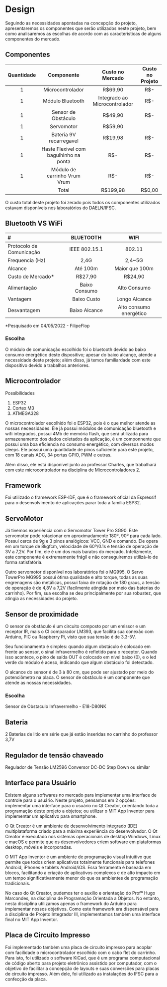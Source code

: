 # Design
Seguindo as necessidades apontadas na concepção do projeto, apresentaremos os componentes que serão utilizados neste projeto, bem como analisaremos as escolhas de acordo com as caracteristicas de alguns componentes do mercado.

## Componentes

|Quantidade|Componente|Custo no Mercado|Custo no Projeto|
|:-:|:-:|:-:|:-:|
|1|Microcontrolador|R$69,90|R$-|
|1|Módulo Bluetooth|Integrado ao Microcontrolador|R$-|
|1|Sensor de Obstáculo|R$49,90|R$-|
|1|Servomotor|R$59,90||
|1|Bateria 9V recarregavel|R$19,98|R$-|
|1|Haste Flexivel com bagulhinho na ponta|R$-|R$-|
|1|Módulo de carrinho Vrum Vrum|R$-|R$-|
||Total|R$199,98|R$0,00|

O custo total deste projeto foi zerado pois todos os componentes utilizados estavam disponíveis nos laboratórios do DAELN/IFSC.

## Bluetooth VS WiFi

|#|  **BLUETOOTH** | **WIFI** |
|:-|:-:|:-:|
|Protocolo de Comunicação|IEEE 802.15.1|802.11|
|Frequencia (Hz)|2,4G|2,4~5G|
|Alcance|Até 100m|Maior que 100m|
|Custo de Mercado*|R$27,90|R$24,90|
|Alimentação|Baixo Consumo|Alto Consumo|
|Vantagem|Baixo Custo|Longo Alcance|
|Desvantagem|Baixo Alcance|Alto consumo energético|

*Pesquisado em 04/05/2022 - FilipeFlop

### Escolha
O módulo de comunicação escolhido foi o bluetooth devido ao baixo consumo energético deste dispositivo; apesar do baixo alcançe, atende a necessidade deste projeto; além disso, já temos familiardade com este dispositivo devido a trabalhos anteriores.

## Microcontrolador

Possibilidades
 1. ESP32
 2. Cortex M3
 3. ATMEGA328

O microcontrolador escolhido foi o ESP32, pois é o que melhor atende as nossas necessidades. Ele já possui módulos de comunicação bluetooth e wifi integrados, possui 4Mb de memória flash, que será utilizada para armazenamento dos dados coletados da aplicação, é um componnente que possui uma boa eficiencia no consumo energético, com diversos modos sleeps. Ele possui uma quantidade de pinos suficiente para este projeto, com 18 canais ADC, 34 portas GPIO, PWM e outras.

Além disso, ele está disponível junto ao professor Charles, que trabalhará com este microcontrolador na disciplina de Microcontroladores 2.

## Framework

Foi utilizado o framework ESP-IDF, que é o framework oficial da Espressif para o desenvolvimento de aplicações parar toda a família ESP32.

## ServoMotor

Já tivemos experiência com o Servomotor Tower Pro SG90. Este servomotor pode rotacionar em aproximadamente 180º, 90º para cada lado. Possui cerca de 9g e 3 pinos analógicos: VCC, GND e comando. Ele opera em um torque de 8kgfcm, velocidade de 60º/0.1s e tensão de operação de 3V a 7,2V. Por fim, ele é um dos mais baratos do mercado. Infelizmente, este componente é extremamente frágil e não conseguiremos utilizá-lo de forma satisfatória. 

Outro servomotor disponível nos laboratórios foi o MG995. O Servo TowerPro MG995 possui ótima qualidade e alto torque, todas as suas engrenagens são metálicas, possui faixa de rotação de 180 graus, a tensão de operação é de 4,8V a 7,2V (facilmente atingida por meio das baterias do carrinho). Por fim, sua escolha se deu principalmente por sua robustez, que atingia as necessidades do projeto.

## Sensor de proximidade

O sensor de obstáculo é um circuito composto por um emissor e um receptor IR, mais o CI comparador LM393, que facilita sua conexão com Arduino, PIC ou Raspberry Pi, visto que sua tensão é de 3,3-5V.

Seu funcionamento é simples: quando algum obstáculo é colocado em frente ao sensor, o sinal infravermelho é refletido para o receptor. Quando isso acontece, o pino de saída OUT é colocado em nível baixo (0), e o led verde do módulo é aceso, indicando que algum obstáculo foi detectado.

O alcance do sensor é de 3 à 80 cm, que pode ser ajustado por meio do potenciômetro na placa. O sensor de obstáculo é um componente que atende as nossas necessidades.

### Escolha

Sensor de Obstaculo Infravermelho - E18-D80NK

## Bateria

2 Baterias de litio em série que já estão inseridas no carrinho do professor 3,7V

## Regulador de tensão chaveado

Regulador de Tensão LM2596 Conversor DC-DC Step Down ou similar

## Interface para Usuário

Existem alguns softwares no mercado para implementar uma interface de controle para o usuário. Neste projeto, pensamos em 2 opções: implementar uma interface para o usuário no Qt Creator, orientando toda a programação deste projeto a objetos; ou utilizar o MIT App Inventor para implementar um aplicativo para smartphone.

O Qt Creator é um ambiente de desenvolvimento integrado (IDE) multiplataforma criado para a máxima experiência do desenvolvedor. O Qt Creator é executado nos sistemas operacionais de desktop Windows, Linux e macOS e permite que os desenvolvedores criem software em plataformas desktop, móveis e incorporadas.

O MIT App Inventor é um ambiente de programação visual intuitivo que permite que todos criem aplicativos totalmente funcionais para telefones Android, iPhones e tablets Android/iOS. Essa ferramenta é baseada em blocos, facilitando a criação de aplicativos complexos e de alto impacto em um tempo significativamente menor do que os ambientes de programação tradicionais.

No caso do Qt Creator, pudemos ter o auxilio e orientação do Profº Hugo Marcondes, na disciplina de Programação Orientada a Objetos. No entanto, nesta disciplina utilizamos apenas o framework do Arduino para implementar nossos objetivos. Como este framework era dispensável para a disciplina de Projeto Integrador III, implementamos também uma interface final no MIT App Inventor.

## Placa de Circuito Impresso

Foi implementado também uma placa de circuito impresso para acoplar com facilidade o microcontrolador escolhido com o cabo flet do carrinho. Para isto, foi utilizado o software KiCad, que é um programa computacional de código aberto para projeto eletrônico assistido por computador, com o objetivo de facilitar a concepção de layouts e suas conversões para placas de circuito impresso. Além dele, foi utilizado as instalações do IFSC para a confecção da placa.
